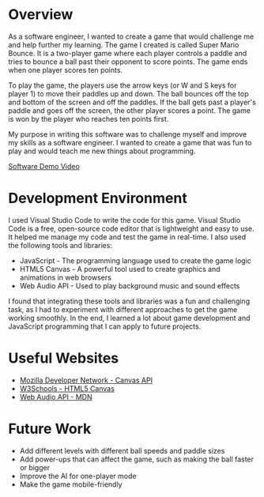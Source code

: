 # Overview

As a software engineer, I wanted to create a game that would challenge me and help further my learning. The game I created is called Super Mario Bounce. It is a two-player game where each player controls a paddle and tries to bounce a ball past their opponent to score points. The game ends when one player scores ten points.

To play the game, the players use the arrow keys (or W and S keys for player 1) to move their paddles up and down. The ball bounces off the top and bottom of the screen and off the paddles. If the ball gets past a player's paddle and goes off the screen, the other player scores a point. The game is won by the player who reaches ten points first.

My purpose in writing this software was to challenge myself and improve my skills as a software engineer. I wanted to create a game that was fun to play and would teach me new things about programming.

[Software Demo Video](https://www.youtube.com)

# Development Environment

I used Visual Studio Code to write the code for this game. Visual Studio Code is a free, open-source code editor that is lightweight and easy to use. It helped me manage my code and test the game in real-time. I also used the following tools and libraries:

* JavaScript - The programming language used to create the game logic
* HTML5 Canvas - A powerful tool used to create graphics and animations in web browsers
* Web Audio API - Used to play background music and sound effects

I found that integrating these tools and libraries was a fun and challenging task, as I had to experiment with different approaches to get the game working smoothly. In the end, I learned a lot about game development and JavaScript programming that I can apply to future projects.

# Useful Websites

* [Mozilla Developer Network - Canvas API](https://developer.mozilla.org/en-US/docs/Web/API/Canvas_API)
* [W3Schools - HTML5 Canvas](https://www.w3schools.com/html/html5_canvas.asp)
* [Web Audio API - MDN](https://developer.mozilla.org/en-US/docs/Web/API/Web_Audio_API)

# Future Work

* Add different levels with different ball speeds and paddle sizes
* Add power-ups that can affect the game, such as making the ball faster or bigger
* Improve the AI for one-player mode
* Make the game mobile-friendly